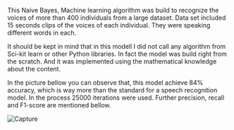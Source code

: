 This Naive Bayes, Machine learning algorithm was build to recognize the voices of more than 400 individuals from a large dataset. Data set included 15 seconds clips of the voices of each individual. They were speaking different words in each. 

It should be kept in mind that in this modell I did not call any algorithm from Sci-kit learn or other Python libraries. In fact the model was build right from the scratch. And it was implemented using the mathematical knowledge about the content. 

In the picture bellow you can observe that, this model achieve 84% accuracy, which is way more than the standard for a speech recognition model. In the process 25000 iterations were used. Further precision, recall and F1-score are mentioned bellow. 

![Capture](https://user-images.githubusercontent.com/64044673/122559962-6fb91780-d059-11eb-91ab-dbecd1b5c780.PNG)
